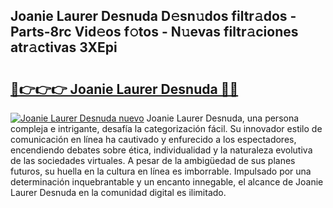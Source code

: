 ## Joanie Laurer Desnuda D𝚎sn𝚞dos filtr𝚊dos - Parts-8rc Vid𝚎os f𝚘tos - N𝚞evas filtr𝚊ciones atr𝚊ctivas 3XEpi

# <h2><a href="http://mbauv1.tromn.icu/?c=Joanie+Laurer+Desnuda">🔗👉👉👉 Joanie Laurer Desnuda 🔗🔗</a></h2>

[![Joanie Laurer Desnuda nuevo](https://i.imgur.com/pEAQMta.gif)](http://mbauv1.tromn.icu/?c=Joanie+Laurer+Desnuda)
Joanie Laurer Desnuda, una persona compleja e intrigante, desafía la categorización fácil. Su innovador estilo de comunicación en línea ha cautivado y enfurecido a los espectadores, encendiendo debates sobre ética, individualidad y la naturaleza evolutiva de las sociedades virtuales. A pesar de la ambigüedad de sus planes futuros, su huella en la cultura en línea es imborrable. Impulsado por una determinación inquebrantable y un encanto innegable, el alcance de Joanie Laurer Desnuda en la comunidad digital es ilimitado.
